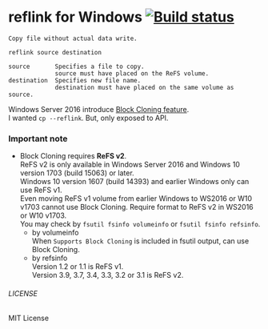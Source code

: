reflink for Windows [![Build status](https://ci.appveyor.com/api/projects/status/wgh88bpt8v3hj4o1)](https://ci.appveyor.com/project/0xbadfca11/reflink)
===
```
Copy file without actual data write.

reflink source destination

source       Specifies a file to copy.
             source must have placed on the ReFS volume.
destination  Specifies new file name.
             destination must have placed on the same volume as source.

```
Windows Server 2016 introduce [Block Cloning feature](https://docs.microsoft.com/windows-server/storage/refs/block-cloning).  
I wanted `cp --reflink`. But, only exposed to API.

### Important note
* Block Cloning requires **ReFS v2**.  
  ReFS v2 is only available in Windows Server 2016 and Windows 10 version 1703 (build 15063) or later.  
  Windows 10 version 1607 (build 14393) and earlier Windows only can use ReFS v1.  
  Even moving ReFS v1 volume from earlier Windows to WS2016 or W10 v1703 cannot use Block Cloning. Require format to ReFS v2 in WS2016 or W10 v1703.  
  You may check by `fsutil fsinfo volumeinfo` or `fsutil fsinfo refsinfo`.  
  - by volumeinfo  
    When `Supports Block Cloning` is included in fsutil output, can use Block Cloning.  
  - by refsinfo  
    Version 1.2 or 1.1 is ReFS v1.  
    Version 3.9, 3.7, 3.4, 3.3, 3.2 or 3.1 is ReFS v2.  

###### LICENSE
MIT License
